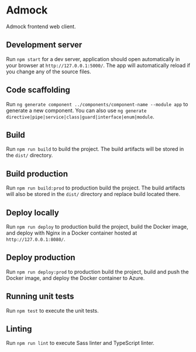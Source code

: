 # Admock

Admock frontend web client.

## Development server

Run `npm start` for a dev server, application should open automatically in your browser at `http://127.0.0.1:5000/`. The app will automatically reload if you change any of the source files.

## Code scaffolding

Run `ng generate component ../components/component-name --module app` to generate a new component. You can also use `ng generate directive|pipe|service|class|guard|interface|enum|module`.

## Build

Run `npm run build` to build the project. The build artifacts will be stored in the `dist/` directory.

## Build production

Run `npm run build:prod` to production build the project. The build artifacts will also be stored in the `dist/` directory and replace build located there.

## Deploy locally

Run `npm run deploy` to production build the project, build the Docker image, and deploy with Nginx in a Docker container hosted at `http://127.0.0.1:8080/`.

## Deploy production

Run `npm run deploy:prod` to production build the project, build and push the Docker image, and deploy the Docker container to Azure.

## Running unit tests

Run `npm test` to execute the unit tests.

## Linting

Run `npm run lint` to execute Sass linter and TypeScript linter.
